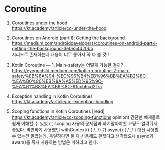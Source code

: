 # Coroutine

 1. Coroutines under the hood <br>
 https://kt.academy/article/cc-under-the-hood
   

 2. Coroutines on Android (part I): Getting the background <br>
   https://medium.com/androiddevelopers/coroutines-on-android-part-i-getting-the-background-3e0e54d20bb <br>
   시리즈로 존재하는데 내용이 너무 좋아서 꼭 다 볼 것!!
   
   
 3. Kotlin Coroutine — 1. Main-safety는 어떻게 가능한 걸까? <br>
 https://eyegochild.medium.com/kotlin-coroutine-2-main-safety%EB%8A%94-%EC%96%B4%EB%96%BB%EA%B2%8C-%EA%B0%80%EB%8A%A5%ED%95%9C-%EA%B1%B8%EA%B9%8C-91ccb6cd2f7a <br>


 4. Exception handling in Kotlin Coroutines <br>
 https://kt.academy/article/cc-exception-handling

    
 5. Scoping functions in Kotlin Coroutines [read] <br> 
 https://kt.academy/article/cc-scoping-functions
 opinion) 간단한 예제들로 쉽게 이해할 수 있었고, scoping 사용의 문제점과 하지말아야할 코딩도 알려줘서 좋았다.
 막연하게 사용했던 withContext() { /*..*/} 가 async() { /*..*/ } 대신 사용할 수 있는건 알았는데, 동일하다면 둘 다 사용해도 괜찮다고 생각했으나
 async과 await()를 즉시 사용하는 방법은 피하라고 한다. 


